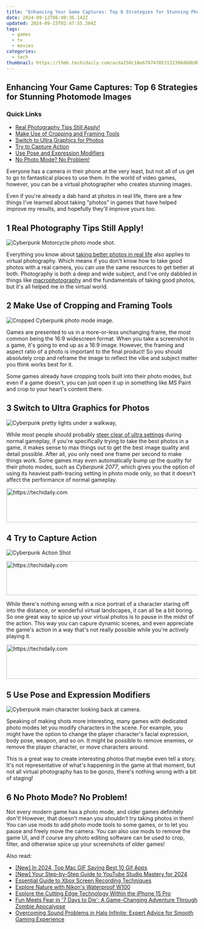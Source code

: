 ```yaml
---
title: "Enhancing Your Game Captures: Top 6 Strategies for Stunning Photomode Images"
date: 2024-09-12T06:49:36.142Z
updated: 2024-09-15T02:47:55.204Z
tags:
  - games
  - tv
  - movies
categories:
  - tech
thumbnail: https://thmb.techidaily.com/acda250c18e670747053131396d60b9bcac1591759ba5c6ff305d48d55d3846c.jpg
---
```


## Enhancing Your Game Captures: Top 6 Strategies for Stunning Photomode Images

### Quick Links

* [Real Photography Tips Still Apply!](https://digital-screen-recording.techidaily.com/2024-approved-saving-screen-scenes-pcmac-and-mobile-devices-walkthrough/)
* [Make Use of Cropping and Framing Tools](https://youtube-stream.techidaily.com/2024-approved-video-construction-lab/)
* [Switch to Ultra Graphics for Photos](https://some-techniques.techidaily.com/updated-from-amateur-to-pro-elevating-your-hdr-portrait-skills/)
* [Try to Capture Action](https://twitter-videos.techidaily.com/twitter-media-upload-instruction-manual-for-2024/)
* [Use Pose and Expression Modifiers](https://win-blog.techidaily.com/achieve-optimal-horizon-zero-dawn-performance-tips-to-increase-frame-rates-and-enhance-playability/)
* [No Photo Mode? No Problem!](https://facebook-record-videos.techidaily.com/updated-best-free-downloader-turn-youtube-audio-into-premium-mp3s-for-2024/)

 Everyone has a camera in their phone at the very least, but not all of us get to go to fantastical places to use them. In the world of video games, however, you can be a virtual photographer who creates stunning images.

 Even if you're already a dab hand at photos in real life, there are a few things I've learned about taking "photos" in games that have helped improve my results, and hopefully they'll improve yours too.

## 1  Real Photography Tips Still Apply! 

![Cyberpunk Motorcycle photo mode shot.](https://static1.howtogeekimages.com/wordpress/wp-content/uploads/2024/07/cyberpunk-motorcycle-photo-mode-shot.jpeg) 

 Everything you know about [taking better photos in real life](https://program-issues.techidaily.com/say-goodbye-to-crashes-in-diablo-ii-resurrected-solutions-revealed/) also applies to virtual photography. Which means if you don't know how to take good photos with a real camera, you can use the same resources to get better at both. Photography is both a deep and wide subject, and I've only dabbled in things like [macrophotography](https://win11.techidaily.com/hacking-the-lock-screen-windows-11-edition/) and the fundamentals of taking good photos, but it's all helped me in the virtual world.

## 2  Make Use of Cropping and Framing Tools 

![Cropped Cyberpunk photo mode image.](https://static1.howtogeekimages.com/wordpress/wp-content/uploads/2024/07/cropped-cyberpunk-photo-mode-image.jpeg) 

 Games are presented to us in a more-or-less unchanging frame, the most common being the 16:9 widescreen format. When you take a screenshot in a game, it's going to end up as a 16:9 image. However, the framing and aspect ratio of a photo is important to the final product! So you should absolutely crop and reframe the image to reflect the vibe and subject matter you think works best for it.

 Some games already have cropping tools built into their photo modes, but even if a game doesn't, you can just open it up in something like MS Paint and crop to your heart's content there.

## 3  Switch to Ultra Graphics for Photos 

![Cyberpunk pretty lights under a walkway,](https://static1.howtogeekimages.com/wordpress/wp-content/uploads/2024/07/cyberpunk-pretty-lights-under-a-walkway.jpeg) 

 While most people should probably [steer clear of ultra settings](https://android-location-track.techidaily.com/how-do-i-stop-someone-from-tracking-my-meizu-21-drfone-by-drfone-virtual-android/) during normal gameplay, if you're specifically trying to take the best photos in a game, it makes sense to max things out to get the best image quality and detail possible. After all, you only need one frame per second to make things work. Some games may even automatically bump up the quality for their photo modes, such as _Cyberpunk 2077_, which gives you the option of using its heaviest path-tracing setting in photo mode only, so that it doesn't affect the performance of normal gameplay.

<!-- affiliate ads begin -->
<a href="https://appsumo.8odi.net/c/5597632/2128843/7443" target="_top" id="2128843">
  <img src="//a.impactradius-go.com/display-ad/7443-2128843" border="0" alt="https://techidaily.com" width="728" height="90"/>
</a>
<img height="0" width="0" src="https://appsumo.8odi.net/i/5597632/2128843/7443" style="position:absolute;visibility:hidden;" border="0" />
<!-- affiliate ads end -->

## 4  Try to Capture Action 

![Cyberpunk Action Shot](https://static1.howtogeekimages.com/wordpress/wp-content/uploads/2024/07/cyberpunk-action-shot.jpeg) 

<!-- affiliate ads begin -->
<a href="https://aligracehair.sjv.io/c/5597632/2115951/19272" target="_top" id="2115951">
  <img src="//a.impactradius-go.com/display-ad/19272-2115951" border="0" alt="https://techidaily.com" width="728" height="90"/>
</a>
<img height="0" width="0" src="https://aligracehair.sjv.io/i/5597632/2115951/19272" style="position:absolute;visibility:hidden;" border="0" />
<!-- affiliate ads end -->

 While there's nothing wrong with a nice portrait of a character staring off into the distance, or wonderful virtual landscapes, it can all be a bit boring. So one great way to spice up your virtual photos is to pause in the midst of the action. This way you can capure dynamic scenes, and even appreciate the game's action in a way that's not really possible while you're actively playing it.

<!-- affiliate ads begin -->
<a href="https://appsumo.8odi.net/c/5597632/2118322/7443" target="_top" id="2118322">
  <img src="//a.impactradius-go.com/display-ad/7443-2118322" border="0" alt="https://techidaily.com" width="728" height="90"/>
</a>
<img height="0" width="0" src="https://appsumo.8odi.net/i/5597632/2118322/7443" style="position:absolute;visibility:hidden;" border="0" />
<!-- affiliate ads end -->

## 5  Use Pose and Expression Modifiers 

![Cyberpunk main character looking back at camera.](https://static1.howtogeekimages.com/wordpress/wp-content/uploads/2024/07/cyberpunk-main-character-looking-back-at-camera.jpeg) 

 Speaking of making shots more interesting, many games with dedicated photo modes let you modify characters in the scene. For example, you might have the option to change the player character's facial expression, body pose, weapon, and so on. It might be possible to remove enemies, or remove the player character, or move characters around.

 This is a great way to create interesting photos that maybe even tell a story. It's not representative of what's happening in the game at that moment, but not all virtual photography has to be gonzo, there's nothing wrong with a bit of staging!

## 6  No Photo Mode? No Problem! 

 Not every modern game has a photo mode, and older games definitely don't! However, that doesn't mean you shouldn't try taking photos in them! You can use mods to add photo mode tools to some games, or to let you pause and freely move the camera. You can also use mods to remove the game UI, and if course any photo editing software can be used to crop, filter, and otherwise spice up your screenshots of older games!

<ins class="adsbygoogle"
     style="display:block"
     data-ad-format="autorelaxed"
     data-ad-client="ca-pub-7571918770474297"
     data-ad-slot="1223367746"></ins>

<ins class="adsbygoogle"
     style="display:block"
     data-ad-client="ca-pub-7571918770474297"
     data-ad-slot="8358498916"
     data-ad-format="auto"
     data-full-width-responsive="true"></ins>

<span class="atpl-alsoreadstyle">Also read:</span>
<div><ul>
<li><a href="https://on-screen-recording.techidaily.com/new-in-2024-top-mac-gif-saving-best-10-gif-apps/"><u>[New] In 2024, Top Mac GIF Saving Best 10 Gif Apps</u></a></li>
<li><a href="https://youtube-blog.techidaily.com/our-step-by-step-guide-to-youtube-studio-mastery-for-2024/"><u>[New] Your Step-by-Step Guide to YouTube Studio Mastery for 2024</u></a></li>
<li><a href="https://desktop-recording.techidaily.com/essential-guide-to-xbox-screen-recording-techniques/"><u>Essential Guide to Xbox Screen Recording Techniques</u></a></li>
<li><a href="https://buynow-help.techidaily.com/explore-nature-with-nikons-waterproof-w100/"><u>Explore Nature with Nikon's Waterproof W100</u></a></li>
<li><a href="https://buynow-help.techidaily.com/explore-the-cutting-edge-technology-within-the-iphone-15-pro/"><u>Explore the Cutting Edge Technology Within the iPhone 15 Pro</u></a></li>
<li><a href="https://buynow-help.techidaily.com/fun-meets-fear-in-7-days-to-die-a-game-changing-adventure-through-zombie-apocalypse/"><u>Fun Meets Fear in '7 Days to Die': A Game-Changing Adventure Through Zombie Apocalypse</u></a></li>
<li><a href="https://driver-install.techidaily.com/overcoming-sound-problems-in-halo-infinite-expert-advice-for-smooth-gaming-experience/"><u>Overcoming Sound Problems in Halo Infinite: Expert Advice for Smooth Gaming Experience</u></a></li>
</ul></div>

